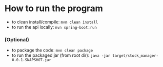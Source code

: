 # How to run the program 
- to clean install/compile: `mvn clean install` 
- to run the api locally: `mvn spring-boot:run` 

### (Optional)
- to package the code: `mvn clean package`
- to run the packaged jar (from root dir): `java -jar target/stock_manager-0.0.1-SNAPSHOT.jar`